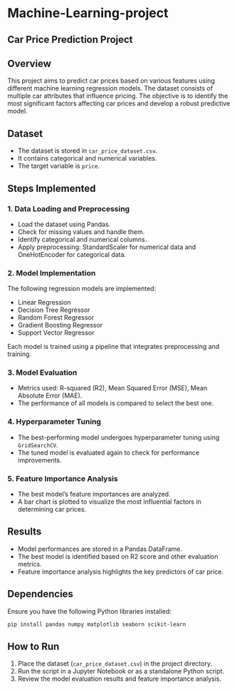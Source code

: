 # Machine-Learning-project

## Car Price Prediction Project

## Overview

This project aims to predict car prices based on various features using different machine learning regression models. The dataset consists of multiple car attributes that influence pricing. The objective is to identify the most significant factors affecting car prices and develop a robust predictive model.

## Dataset

- The dataset is stored in `car_price_dataset.csv`.
- It contains categorical and numerical variables.
- The target variable is `price`.

## Steps Implemented

### 1. Data Loading and Preprocessing

- Load the dataset using Pandas.
- Check for missing values and handle them.
- Identify categorical and numerical columns.
- Apply preprocessing: StandardScaler for numerical data and OneHotEncoder for categorical data.

### 2. Model Implementation

The following regression models are implemented:

- Linear Regression
- Decision Tree Regressor
- Random Forest Regressor
- Gradient Boosting Regressor
- Support Vector Regressor

Each model is trained using a pipeline that integrates preprocessing and training.

### 3. Model Evaluation

- Metrics used: R-squared (R2), Mean Squared Error (MSE), Mean Absolute Error (MAE).
- The performance of all models is compared to select the best one.

### 4. Hyperparameter Tuning

- The best-performing model undergoes hyperparameter tuning using `GridSearchCV`.
- The tuned model is evaluated again to check for performance improvements.

### 5. Feature Importance Analysis

- The best model’s feature importances are analyzed.
- A bar chart is plotted to visualize the most influential factors in determining car prices.

## Results

- Model performances are stored in a Pandas DataFrame.
- The best model is identified based on R2 score and other evaluation metrics.
- Feature importance analysis highlights the key predictors of car price.

## Dependencies

Ensure you have the following Python libraries installed:

```bash
pip install pandas numpy matplotlib seaborn scikit-learn
```

## How to Run

1. Place the dataset (`car_price_dataset.csv`) in the project directory.
2. Run the script in a Jupyter Notebook or as a standalone Python script.
3. Review the model evaluation results and feature importance analysis.

##


